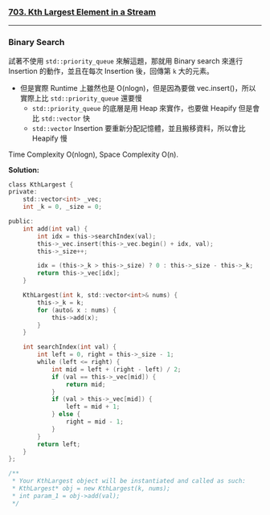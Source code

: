 ### [703. Kth Largest Element in a Stream]

---

### Binary Search

試著不使用 `std::priority_queue` 來解這題，那就用 Binary search 來進行 Insertion 的動作，並且在每次 Insertion 後，回傳第 `k` 大的元素。
-   但是實際 Runtime 上雖然也是 O(nlogn)，但是因為要做 vec.insert()，所以實際上比 `std::priority_queue` 還要慢
    -   `std::priority_queue` 的底層是用 Heap 來實作，也要做 Heapify 但是會比 `std::vector` 快
    -   `std::vector` Insertion 要重新分配記憶體，並且搬移資料，所以會比 Heapify 慢

Time Complexity O(nlogn), Space Complexity O(n).

**Solution:**
```go
class KthLargest {
private:
    std::vector<int> _vec;
    int _k = 0, _size = 0;

public:
    int add(int val) {
        int idx = this->searchIndex(val);
        this->_vec.insert(this->_vec.begin() + idx, val);
        this->_size++;

        idx = (this->_k > this->_size) ? 0 : this->_size - this->_k;
        return this->_vec[idx];
    }

    KthLargest(int k, std::vector<int>& nums) {
        this->_k = k;
        for (auto& x : nums) {
            this->add(x);
        }
    }

    int searchIndex(int val) {
        int left = 0, right = this->_size - 1;
        while (left <= right) {
            int mid = left + (right - left) / 2;
            if (val == this->_vec[mid]) {
                return mid;
            }
            if (val > this->_vec[mid]) {
                left = mid + 1;
            } else {
                right = mid - 1;
            }
        }
        return left;
    }
};

/**
 * Your KthLargest object will be instantiated and called as such:
 * KthLargest* obj = new KthLargest(k, nums);
 * int param_1 = obj->add(val);
 */
```

[703. Kth Largest Element in a Stream]: https://leetcode.com/problems/kth-largest-element-in-a-stream